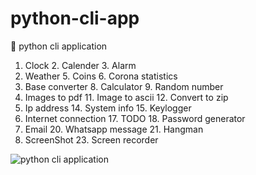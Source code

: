 # python-cli-app
🔴 python cli application

1. Clock                2. Calender             3. Alarm
4. Weather              5. Coins                6. Corona statistics   
7. Base converter       8. Calculator           9. Random number       
10. Images to pdf       11. Image to ascii      12. Convert to zip     
13. Ip address          14. System info         15. Keylogger
16. Internet connection 17. TODO                18. Password generator 
19. Email               20. Whatsapp message    21. Hangman
22. ScreenShot          23. Screen recorder


![python cli application](https://drive.google.com/file/d/1UtRkKEsgSptiIIKkbN8PAVmrHI2dR_yw/view?usp=sharing)
